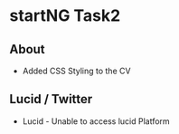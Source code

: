 # startNG Task2

## About

* Added CSS Styling to the CV

## Lucid / Twitter
* Lucid - Unable to access lucid Platform